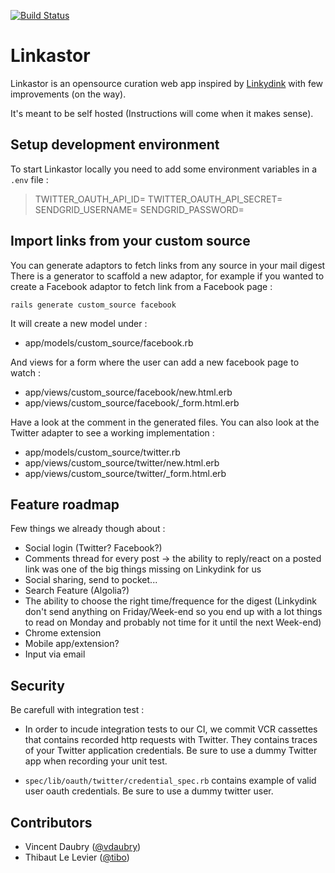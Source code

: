 [![Build Status](https://semaphoreci.com/api/v1/projects/9c32c634-c898-4c9f-bd5b-dc8f4aada610/397817/badge.svg)](https://semaphoreci.com/vdaubry/linkastor)      

# Linkastor

Linkastor is an opensource curation web app inspired by [Linkydink](http://linkydink.io/) with few improvements (on the way).

It's meant to be self hosted (Instructions will come when it makes sense).


## Setup development environment

To start Linkastor locally you need to add some environment variables in a ```.env``` file :

> TWITTER_OAUTH_API_ID=
> TWITTER_OAUTH_API_SECRET=
> SENDGRID_USERNAME=
> SENDGRID_PASSWORD=


## Import links from your custom source

You can generate adaptors to fetch links from any source in your mail digest
There is a generator to scaffold a new adaptor, for example if you wanted to create a Facebook adaptor to fetch link from a Facebook page :

``` rails generate custom_source facebook ```

It will create a new model under :

- app/models/custom_source/facebook.rb

And views for a form where the user can add a new facebook page to watch :

- app/views/custom_source/facebook/new.html.erb
- app/views/custom_source/facebook/_form.html.erb

Have a look at the comment in the generated files. You can also look at the Twitter adapter to see a working implementation :

- app/models/custom_source/twitter.rb
- app/views/custom_source/twitter/new.html.erb
- app/views/custom_source/twitter/_form.html.erb


## Feature roadmap 

Few things we already though about :
- Social login (Twitter? Facebook?)
- Comments thread for every post -> the ability to reply/react on a posted link was one of the big things missing on Linkydink for us
- Social sharing, send to pocket...
- Search Feature (Algolia?)
- The ability to choose the right time/frequence for the digest (Linkydink don't send anything on Friday/Week-end so you end up with a lot things to read on Monday and probably not time for it until the next Week-end)
- Chrome extension
- Mobile app/extension?
- Input via email

## Security

Be carefull with integration test :
- In order to incude integration tests to our CI, we commit VCR cassettes that contains recorded http requests with Twitter. They contains traces of your Twitter application credentials. Be sure to use a dummy Twitter app when recording your unit test.

- ```spec/lib/oauth/twitter/credential_spec.rb``` contains example of valid user oauth credentials. Be sure to use a dummy twitter user.

## Contributors

- Vincent Daubry ([@vdaubry](http://github.com/vdaubry))
- Thibaut Le Levier ([@tibo](http://github.com/tibo))

